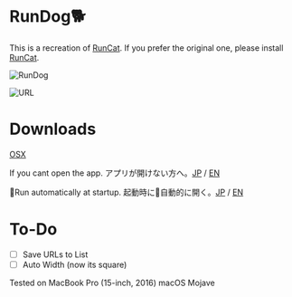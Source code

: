 # RunDog🐕
This is a recreation of [RunCat](https://itunes.apple.com/nz/app/runcat/id1429033973?mt=12&ref=producthunt).
If you prefer the original one, please install [RunCat](https://itunes.apple.com/nz/app/runcat/id1429033973?mt=12&ref=producthunt).


![RunDog](https://imgur.com/FCPXbmO.gif)

![URL](https://imgur.com/m2crui3.gif)

# Downloads
[OSX](https://github.com/taoshotaro/RunDog/releases/download/1.0/RunDog.dmg)

If you cant open the app. アプリが開けない方へ。[JP](https://support.apple.com/kb/PH25088?locale=ja_JP) / [EN](https://support.apple.com/kb/PH25088?locale=en_US)

Run automatically at startup. 起動時に自動的に開く。[JP](https://support.apple.com/kb/PH25590?locale=ja_JP) / [EN](https://support.apple.com/kb/PH25590?locale=en_US)
# To-Do

- [ ] Save URLs to List
- [ ] Auto Width (now its square)

Tested on MacBook Pro (15-inch, 2016) macOS Mojave
